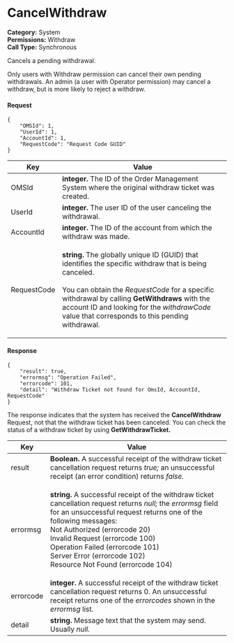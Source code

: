 # CancelWithdraw

**Category:** System\
**Permissions:** Withdraw\
**Call Type:** Synchronous

Cancels a pending withdrawal.

Only users with Withdraw permission can cancel their own pending withdrawals. An admin (a user with Operator permission) may cancel a withdraw, but is more likely to reject a withdraw.

#### Request <a href="#request" id="request"></a>

```
{
    "OMSId": 1,
    "UserId": 1,
    "AccountId": 1,
    "RequestCode": "Request Code GUID"
}
```

| Key         | Value                                                                                                                                                                                                                                                                                                                                                          |
| ----------- | -------------------------------------------------------------------------------------------------------------------------------------------------------------------------------------------------------------------------------------------------------------------------------------------------------------------------------------------------------------- |
| OMSId       | **integer.** The ID of the Order Management System where the original withdraw ticket was created.                                                                                                                                                                                                                                                             |
| UserId      | **integer.** The user ID of the user canceling the withdrawal.                                                                                                                                                                                                                                                                                                 |
| AccountId   | **integer.** The ID of the account from which the withdraw was made.                                                                                                                                                                                                                                                                                           |
| RequestCode | <p><strong>string.</strong> The globally unique ID (GUID) that identifies the specific withdraw that is being canceled.<br><br>You can obtain the <em>RequestCode</em> for a specific withdrawal by calling <strong>GetWithdraws</strong> with the account ID and looking for the <em>withdrawCode</em> value that corresponds to this pending withdrawal.</p> |

#### Response <a href="#response" id="response"></a>

```
{
    "result": true,
    "errormsg": "Operation Failed",
    "errorcode": 101,
    "detail": "Withdraw Ticket not found for OmsId, AccountId, RequestCode"
}
```

The response indicates that the system has received the **CancelWithdraw** Request, not that the withdraw ticket has been canceled. You can check the status of a withdraw ticket by using **GetWithdrawTicket.**

| Key       | Value                                                                                                                                                                                                                                                                                                                                                                                                |
| --------- | ---------------------------------------------------------------------------------------------------------------------------------------------------------------------------------------------------------------------------------------------------------------------------------------------------------------------------------------------------------------------------------------------------- |
| result    | **Boolean.** A successful receipt of the withdraw ticket cancellation request returns _true;_ an unsuccessful receipt (an error condition) returns _false._                                                                                                                                                                                                                                          |
| errormsg  | <p><strong>string.</strong> A successful receipt of the withdraw ticket cancellation request returns <em>null;</em> the <em>errormsg</em> field for an unsuccessful request returns one of the following messages:<br>Not Authorized (errorcode 20)<br>Invalid Request (errorcode 100)<br>Operation Failed (errorcode 101)<br>Server Error (errorcode 102)<br>Resource Not Found (errorcode 104)</p> |
| errorcode | **integer.** A successful receipt of the withdraw ticket cancellation request returns 0. An unsuccessful receipt returns one of the _errorcodes_ shown in the _errormsg_ list.                                                                                                                                                                                                                       |
| detail    | **string.** Message text that the system may send. Usually _null._                                                                                                                                                                                                                                                                                                                                   |
